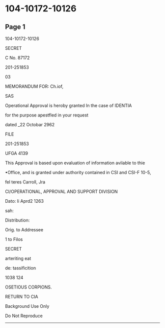 # 104-10172-10126

## Page 1

104-10172-10126

SECRET

C No. 87172

201-251853

03

MEMORANDUM FOR: Ch.iof,

SAS

Operational Approval is heroby granted In the case of IDENTIA

for the purpose apestfled in your request

dated _22 Octobar 2962

FILE

201-251853

UFGA 4139

This Approval is based upon evaluation of information avilable to thie

•Office, and is granted under authority contained in CSI and CSI-F 10-5,

fel teres Carroll, Jra

CI/OPERATIONAL, APPROVAL AND SUPPORT DIVISION

Dato: li Aprd2 1263

sah:

Distribution:

Orig. to Addressee

1 to Filos

SECRET

arteriting eat

de: tassificition

1038 124

OSETIOUS CORPIONS.

RETURN TO CIA

Background Use Only

Do Not Reproduce

---

